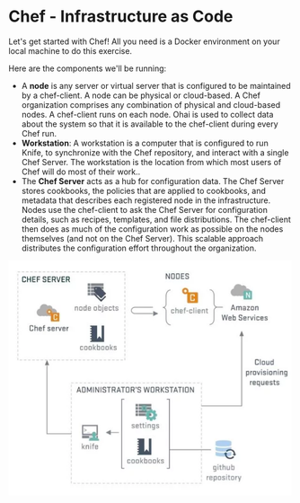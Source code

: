 # Chef - Infrastructure as Code

Let's get started with Chef! All you need is a Docker environment on your local machine to do this exercise.

Here are the components we'll be running:

* A **node** is any server or virtual server that is configured to be maintained by a chef-client. A node can be physical or cloud-based. A Chef organization comprises any combination of physical and cloud-based nodes. A chef-client runs on each node. Ohai is used to collect data about the system so that it is available to the chef-client during every Chef run.
* **Workstation**: A workstation is a computer that is configured to run Knife, to synchronize with the Chef repository, and interact with a single Chef Server. The workstation is the location from which most users of Chef will do most of their work..
* The **Chef Server** acts as a hub for configuration data. The Chef Server stores cookbooks, the policies that are applied to cookbooks, and metadata that describes each registered node in the infrastructure. Nodes use the chef-client to ask the Chef Server for configuration details, such as recipes, templates, and file distributions. The chef-client then does as much of the configuration work as possible on the nodes themselves (and not on the Chef Server). This scalable approach distributes the configuration effort throughout the organization.

![](https://raw.githubusercontent.com/u1i/chef-getting-started/master/chef.png)